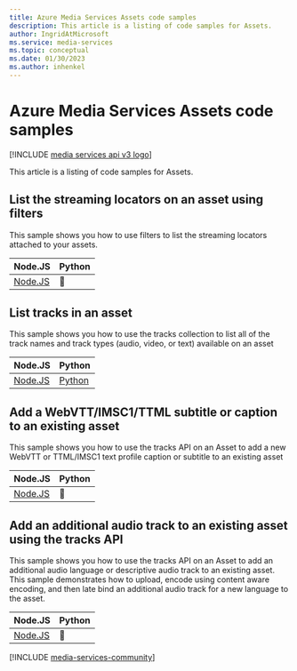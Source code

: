 ---title: Azure Media Services Assets code samplesdescription: This article is a listing of code samples for Assets.author: IngridAtMicrosoftms.service: media-servicesms.topic: conceptualms.date: 01/30/2023ms.author: inhenkel---
# Azure Media Services Assets code samples
[!INCLUDE [media services api v3 logo](../includes/v3-hr.md)]
This article is a listing of code samples for Assets.
## List the streaming locators on an asset using filters
This sample shows you how to use filters to list the streaming locators attached to your assets.
| Node.JS | Python |
| ------- | ------ |
| [Node.JS](https://github.com/Azure-Samples/media-services-v3-node-tutorials/blob/main/Assets/list-assets-filtered.ts) |  :small_blue_diamond: |
## List tracks in an asset
This sample shows you how to use the tracks collection to list all of the track names and track types (audio, video, or text) available on an asset
| Node.JS | Python |
| ------- | ------ |
| [Node.JS](https://github.com/Azure-Samples/media-services-v3-node-tutorials/blob/main/Assets/list-tracks-in-asset.ts) | [Python](https://github.com/Azure-Samples/media-services-v3-python/blob/main/Assets/list-tracks-in-asset.py) |
## Add a WebVTT/IMSC1/TTML subtitle or caption to an existing asset
This sample shows you how to use the tracks API on an Asset to add a new WebVTT or TTML/IMSC1 text profile caption or subtitle to an existing asset
| Node.JS | Python |
| ------- | ------ |
| [Node.JS](https://github.com/Azure-Samples/media-services-v3-node-tutorials/blob/main/Assets/add-WebVTT-tracks.ts) |  :small_blue_diamond: |
## Add an additional audio track to an existing asset using the tracks API
This sample shows you how to use the tracks API on an Asset to add an additional audio language or descriptive audio track to an existing asset. This sample demonstrates how to upload, encode using content aware encoding, and then late bind an additional audio track for a new language to the asset.
| Node.JS | Python |
| ------- | ------ |
| [Node.JS](https://github.com/Azure-Samples/media-services-v3-node-tutorials/blob/main/Assets/add-audio-language-track.ts) |  :small_blue_diamond: |
[!INCLUDE [media-services-community](../includes/media-services-community.md)]
